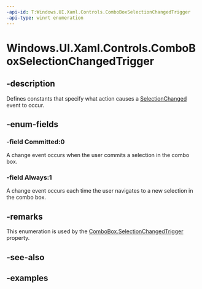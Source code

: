 ```yaml
---
-api-id: T:Windows.UI.Xaml.Controls.ComboBoxSelectionChangedTrigger
-api-type: winrt enumeration
---
```


<!-- Enumeration syntax.
public enum ComboBoxSelectionChangedTrigger : int {
	Always = 1
	Committed = 0
}
-->

# Windows.UI.Xaml.Controls.ComboBoxSelectionChangedTrigger

## -description
Defines constants that specify what action causes a [SelectionChanged](/uwp/api/windows.ui.xaml.controls.primitives.selector.selectionchanged) event to occur.



## -enum-fields

### -field Committed:0
A change event occurs when the user commits a selection in the combo box.

### -field Always:1
A change event occurs each time the user navigates to a new selection in the combo box.

## -remarks
This enumeration is used by the [ComboBox.SelectionChangedTrigger](combobox_selectionchangedtrigger.md) property.

## -see-also

## -examples

